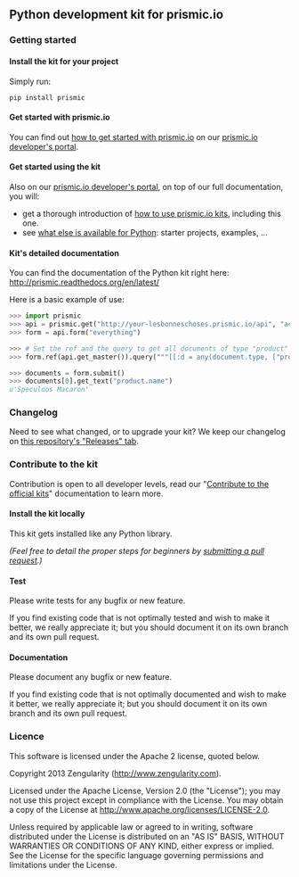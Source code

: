 ## Python development kit for prismic.io

### Getting started

#### Install the kit for your project

Simply run:

```
pip install prismic
```

#### Get started with prismic.io

You can find out [how to get started with prismic.io](https://developers.prismic.io/documentation/UjBaQsuvzdIHvE4D/getting-started) on our [prismic.io developer's portal](https://developers.prismic.io/).

#### Get started using the kit

Also on our [prismic.io developer's portal](https://developers.prismic.io/), on top of our full documentation, you will:
 * get a thorough introduction of [how to use prismic.io kits](https://developers.prismic.io/documentation/UjBe8bGIJ3EKtgBZ/api-documentation#kits-and-helpers), including this one.
 * see [what else is available for Python](https://developers.prismic.io/technologies/UjBh78uvzeMJvE4o/python): starter projects, examples, ...


#### Kit's detailed documentation

You can find the documentation of the Python kit right here: http://prismic.readthedocs.org/en/latest/

Here is a basic example of use:
```python
>>> import prismic
>>> api = prismic.get("http://your-lesbonneschoses.prismic.io/api", "access_token")
>>> form = api.form("everything")

>>> # Set the ref and the query to get all documents of type "product"
>>> form.ref(api.get_master()).query("""[[:d = any(document.type, ["product"])]]""")

>>> documents = form.submit()
>>> documents[0].get_text("product.name")
u'Speculoos Macaron'
```

### Changelog

Need to see what changed, or to upgrade your kit? We keep our changelog on [this repository's "Releases" tab](https://github.com/prismicio/python-kit/releases).

### Contribute to the kit

Contribution is open to all developer levels, read our "[Contribute to the official kits](https://developers.prismic.io/documentation/UszOeAEAANUlwFpp/contribute-to-the-official-kits)" documentation to learn more.

#### Install the kit locally

This kit gets installed like any Python library.

*(Feel free to detail the proper steps for beginners by [submitting a pull request](https://developers.prismic.io/documentation/UszOeAEAANUlwFpp/contribute-to-the-official-kits).)*

#### Test

Please write tests for any bugfix or new feature.

If you find existing code that is not optimally tested and wish to make it better, we really appreciate it; but you should document it on its own branch and its own pull request.

#### Documentation

Please document any bugfix or new feature.

If you find existing code that is not optimally documented and wish to make it better, we really appreciate it; but you should document it on its own branch and its own pull request.

### Licence

This software is licensed under the Apache 2 license, quoted below.

Copyright 2013 Zengularity (http://www.zengularity.com).

Licensed under the Apache License, Version 2.0 (the "License"); you may not use this project except in compliance with the License. You may obtain a copy of the License at http://www.apache.org/licenses/LICENSE-2.0.

Unless required by applicable law or agreed to in writing, software distributed under the License is distributed on an "AS IS" BASIS, WITHOUT WARRANTIES OR CONDITIONS OF ANY KIND, either express or implied. See the License for the specific language governing permissions and limitations under the License.
